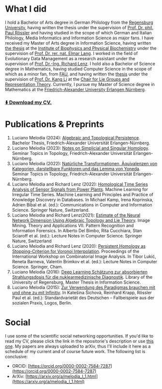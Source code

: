 # What I did
I hold a Bachelor of Arts degree in German Philology from the [Regensburg University](https://www.uni-regensburg.de/), having written the thesis under the supervision of [Prof. Dr. phil. Paul Rössler](https://www.uni-regensburg.de/sprache-literatur-kultur/germanistik-sw-1/roessler/) and having studied in the scope of which German and Italian Philology, Media Informatics and Information Science as major fans. I have received my Master of Arts degree in Information Science, having written [the thesis](https://arxiv.org/pdf/1805.09108.pdf) at the [Institute of Biophysics and Physical Biochemistry](http://www-aglang.uni-regensburg.de/) under the supervision of [Prof. Dr. rer. nat. Elmar Lang](http://www-aglang.uni-regensburg.de/). I worked in the field of Evolutionary Data Management as a research assistant under the supervision of [Prof. Dr.-Ing. Richard Lenz](https://www.cs6.tf.fau.de/person/richard-lenz/). I hold also a Bachelor of Science degree in Mathematics, having studied Computer Science in the scope of which as a minor fan, from [FAU](https://www.uni-regensburg.de/), and having written the [thesis](https://arxiv.org/pdf/2410.08323) under the supervision of [Prof. Dr. Kang Li](https://sites.google.com/site/kanglishomepage/) at the [Chair for Lie Groups and Representation Theory](https://en.www.math.fau.de/lie-groups/scientific-staff/prof-dr-karl-hermann-neeb/). Currently, I pursue my Master of Science degree in Mathematics at the [Friedrich-Alexander University Erlangen Nürnberg](https://math.fau.de).

### [:arrow_down: Download my CV.](https://karhunenloeve.github.io/CurriculumVitae/curriculumVitae.pdf)

# Publications & Preprints
1. Luciano Melodia (2024): [Algebraic and Topological Persistence](https://karhunenloeve.github.io/BscMath/main.pdf). Bachelor Thesis, Friedrich-Alexander Universität Erlangen-Nürnberg.
1. Luciano Melodia (2023): [Notes on Simplicial and Singular Homology](https://karhunenloeve.github.io/TopoHom/main.pdf). Seminar Topics in Topology, Friedrich-Alexander Universität Erlangen-Nürnberg.
1. Luciano Melodia (2022): [Natürliche Transformationen, Äquivalenzen von Kategorien, darstellbare Funktoren und das Lemma von Yoneda](https://karhunenloeve.github.io/TopoSheaf/main.pdf). Seminar Topics in Topology, Friedrich-Alexander Universität Erlangen-Nürnberg.
1. Luciano Melodia and Richard Lenz (2022): [Homological Time Series Analysis of Sensor Signals from Power Plants](https://arxiv.org/abs/2106.02493). Machine Learning for Irregular Time Series. Machine Learning and Principles and Practice of Knowledge Discovery in Databases. In Michael Kamp, Irena Koprinska, Adrien Bibal et al. (ed.): Communications in Computer and Information Science. Springer Nature, Switzerland.
1. Luciano Melodia and Richard Lenz(2021): [Estimate of the Neural Network Dimension Using Algebraic Topology and Lie Theory](https://arxiv.org/abs/2004.02881). Image Mining. Theory and Applications VII. Pattern Recognition and Information Forensics. In Alberto Del Bimbo, Rita Cucchiara, Stan Sciaroff et al. (ed.): Lecture Notes in Computer Science. Springer Nature, Switzerland
1. Luciano Melodia and Richard Lenz (2020): [Persistent Homology as Stopping-Criterion for Voronoi Interpolation](https://arxiv.org/abs/1911.02922). Proceedings of the International Workshop on Combinatorial Image Analysis. In Tibor Lukić, Reneta Barneva, Valentin Brimkov et al. (ed.): Lecture Notes in Computer Science. Springer, Cham.
1. Luciano Melodia (2016): [Deep Learning Schätzung zur absorbierten Strahlungsdosis für die nuklearmedizinische Diagnostik](https://arxiv.org/abs/1805.09108). Library of the University of Regensburg, Master Thesis in Information Science.
1. Luciano Melodia (2015): [Zur Verwendung des Paradigmas brauchen mit und ohne zu mit Infinitiv](https://ling.auf.net/lingbuzz/004798). In Katešina Šichovà, Reinhard Krapp, Rössler Paul et al. (ed.): Standardvarietät des Deutschen – Fallbeispiele aus der sozialen Praxis, Logos, Berlin.

# Social
I use some of the scientific social networking opportunities. If you'd like to read my CV, please click the link in the repositorie's description or use [this one](https://karhunenloeve.github.io/CurriculumVitae/curriculumVitae.pdf). My papers are always uploaded to arXiv, thus I'll include it here as a schedule of my current and of course future work. The following list is conclusive:

+ ORCID: [https://orcid.org/0000-0002-7584-7287](https://orcid.org/0000-0002-7584-7287)
+ ArXiv: [https://arxiv.org/a/melodia_l_1.html](https://arxiv.org/a/melodia_l_1.html)
